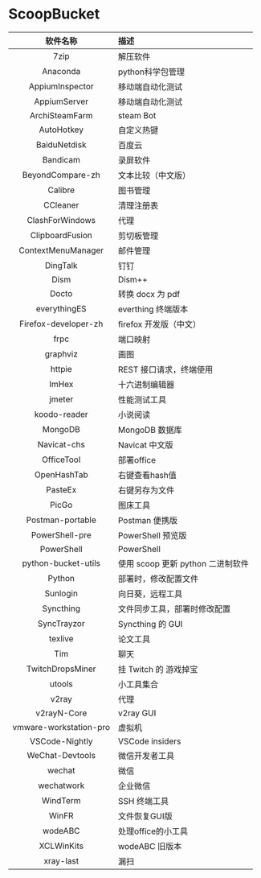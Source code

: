 # ScoopBucket

|        软件名称        | 描述                              |
|:----------------------:|:--------------------------------- |
|          7zip          | 解压软件                          |
|        Anaconda        | python科学包管理                  |
|    AppiumInspector     | 移动端自动化测试                  |
|      AppiumServer      | 移动端自动化测试                  |
|     ArchiSteamFarm     | steam Bot                         |
|       AutoHotkey       | 自定义热键                        |
|      BaiduNetdisk      | 百度云                            |
|        Bandicam        | 录屏软件                          |
|    BeyondCompare-zh    | 文本比较（中文版）                |
|        Calibre         | 图书管理                          |
|        CCleaner        | 清理注册表                        |
|    ClashForWindows     | 代理                              |
|    ClipboardFusion     | 剪切板管理                        |
|   ContextMenuManager   | 邮件管理                          |
|        DingTalk        | 钉钉                              |
|          Dism          | Dism++                            |
|         Docto          | 转换 docx 为 pdf                  |
|      everythingES      | everthing 终端版本                |
|  Firefox-developer-zh  | firefox 开发版（中文）            |
|          frpc          | 端口映射                          |
|        graphviz        | 画图                              |
|         httpie         | REST 接口请求，终端使用           |
|         ImHex          | 十六进制编辑器                    |
|         jmeter         | 性能测试工具                      |
|      koodo-reader      | 小说阅读                          |
|        MongoDB         | MongoDB 数据库                    |
|      Navicat-chs       | Navicat 中文版                    |
|       OfficeTool       | 部署office                        |
|      OpenHashTab       | 右键查看hash值                    |
|        PasteEx         | 右键另存为文件                    |
|         PicGo          | 图床工具                          |
|    Postman-portable    | Postman 便携版                    |
|     PowerShell-pre     | PowerShell 预览版                 |
|       PowerShell       | PowerShell                        |
|  python-bucket-utils   | 使用 scoop 更新 python 二进制软件 |
|         Python         | 部署时，修改配置文件              |
|        Sunlogin        | 向日葵，远程工具                  |
|       Syncthing        | 文件同步工具，部署时修改配置      |
|      SyncTrayzor       | Syncthing 的 GUI                  |
|        texlive         | 论文工具                          |
|          Tim           | 聊天                              |
|    TwitchDropsMiner    | 挂 Twitch 的 游戏掉宝             |
|         utools         | 小工具集合                        |
|         v2ray          | 代理                              |
|      v2rayN-Core       | v2ray GUI                         |
| vmware-workstation-pro | 虚拟机                            |
|     VSCode-Nightly     | VSCode insiders                   |
|    WeChat-Devtools     | 微信开发者工具                    |
|         wechat         | 微信                              |
|       wechatwork       | 企业微信                          |
|        WindTerm        | SSH 终端工具                      |
|         WinFR          | 文件恢复GUI版                     |
|        wodeABC         | 处理office的小工具                |
|       XCLWinKits       | wodeABC 旧版本                    |
|       xray-last        | 漏扫                              |
